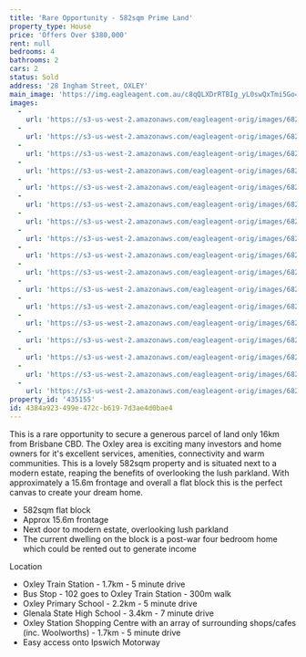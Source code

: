 ```yaml
---
title: 'Rare Opportunity - 582sqm Prime Land'
property_type: House
price: 'Offers Over $380,000'
rent: null
bedrooms: 4
bathrooms: 2
cars: 2
status: Sold
address: '28 Ingham Street, OXLEY'
main_image: 'https://img.eagleagent.com.au/c8qQLXDrRTBIg_yL0swQxTmi5Go=/1280x854/smart/https://s3-us-west-2.amazonaws.com/eagleagent-orig/images/6821085/125316470-image-M.jpg'
images:
  -
    url: 'https://s3-us-west-2.amazonaws.com/eagleagent-orig/images/6821101/125316470-image-Q.jpg'
  -
    url: 'https://s3-us-west-2.amazonaws.com/eagleagent-orig/images/6821100/125316470-image-P.jpg'
  -
    url: 'https://s3-us-west-2.amazonaws.com/eagleagent-orig/images/6821099/125316470-image-O.jpg'
  -
    url: 'https://s3-us-west-2.amazonaws.com/eagleagent-orig/images/6821098/125316470-image-N.jpg'
  -
    url: 'https://s3-us-west-2.amazonaws.com/eagleagent-orig/images/6821097/125316470-image-L.jpg'
  -
    url: 'https://s3-us-west-2.amazonaws.com/eagleagent-orig/images/6821096/125316470-image-K.jpg'
  -
    url: 'https://s3-us-west-2.amazonaws.com/eagleagent-orig/images/6821095/125316470-image-J.jpg'
  -
    url: 'https://s3-us-west-2.amazonaws.com/eagleagent-orig/images/6821094/125316470-image-I.jpg'
  -
    url: 'https://s3-us-west-2.amazonaws.com/eagleagent-orig/images/6821093/125316470-image-H.jpg'
  -
    url: 'https://s3-us-west-2.amazonaws.com/eagleagent-orig/images/6821092/125316470-image-G.jpg'
  -
    url: 'https://s3-us-west-2.amazonaws.com/eagleagent-orig/images/6821091/125316470-image-F.jpg'
  -
    url: 'https://s3-us-west-2.amazonaws.com/eagleagent-orig/images/6821090/125316470-image-E.jpg'
  -
    url: 'https://s3-us-west-2.amazonaws.com/eagleagent-orig/images/6821089/125316470-image-D.jpg'
  -
    url: 'https://s3-us-west-2.amazonaws.com/eagleagent-orig/images/6821088/125316470-image-C.jpg'
  -
    url: 'https://s3-us-west-2.amazonaws.com/eagleagent-orig/images/6821087/125316470-image-B.jpg'
  -
    url: 'https://s3-us-west-2.amazonaws.com/eagleagent-orig/images/6821086/125316470-image-A.jpg'
  -
    url: 'https://s3-us-west-2.amazonaws.com/eagleagent-orig/images/6821085/125316470-image-M.jpg'
property_id: '435155'
id: 4384a923-499e-472c-b619-7d3ae4d0bae4
---
```

This is a rare opportunity to secure a generous parcel of land only 16km from Brisbane CBD. The Oxley area is exciting many investors and home owners for it's excellent services, amenities, connectivity and warm communities. This is a lovely 582sqm property and is situated next to a modern estate, reaping the benefits of overlooking the lush parkland. With approximately a 15.6m frontage and overall a flat block this is the perfect canvas to create your dream home.

*  582sqm flat block
*  Approx 15.6m frontage
*  Next door to modern estate, overlooking lush parkland
*  The current dwelling on the block is a post-war four bedroom home which could be rented out to generate income

Location
*  Oxley Train Station - 1.7km - 5 minute drive
*  Bus Stop - 102 goes to Oxley Train Station - 300m walk
*  Oxley Primary School - 2.2km - 5 minute drive
*  Glenala State High School - 3.4km - 7 minute drive
*  Oxley Station Shopping Centre with an array of surrounding shops/cafes (inc. Woolworths)  - 1.7km - 5 minute drive
*  Easy access onto Ipswich Motorway